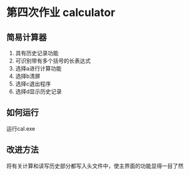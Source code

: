 # 第四次作业 calculator
## 简易计算器
1. 具有历史记录功能
2. 可识别带有多个括号的长表达式
3. 选择a进行计算功能
4. 选择b清屏
5. 选择c退出程序
6. 选择d显示历史记录
## 如何运行
运行cal.exe
## 改进方法
将有关计算和读写历史部分都写入头文件中，使主界面的功能显得一目了然
